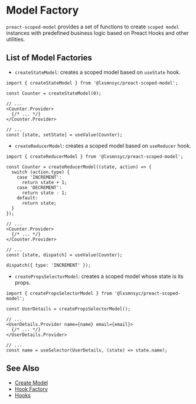 # Model Factory

`preact-scoped-model` provides a set of functions to create `scoped model` instances with predefined business logic based on Preact Hooks and other utilities.

## List of Model Factories

- `createStateModel`: creates a scoped model based on `useState` hook.

```tsx
import { createStateModel } from '@lxsmnsyc/preact-scoped-model';

const Counter = createStateModel(0);

// ...
<Counter.Provider>
  {/* ... */}
</Counter.Provider>

// ...
const [state, setState] = useValue(Counter);
```

- `createReducerModel`: creates a scoped model based on `useReducer` hook.

```tsx
import { createReducerModel } from '@lxsmnsyc/preact-scoped-model';

const Counter = createReducerModel((state, action) => {
  switch (action.type) {
    case 'INCREMENT':
      return state + 1;
    case 'DECREMENT':
      return state - 1;
    default:
      return state;
  }
});

// ...
<Counter.Provider>
  {/* ... */}
</Counter.Provider>

// ...
const [state, dispatch] = useValue(Counter);

dispatch({ type: 'INCREMENT' });
```

- `createPropsSelectorModel`: creates a scoped model whose state is its props.

```tsx
import { createPropsSelectorModel } from '@lxsmnsyc/preact-scoped-model';

const UserDetails = createPropsSelectorModel();

// ...
<UserDetails.Provider name={name} email={email}>
  {/* ... */}
</UserDetails.Provider>

// ...
const name = useSelector(UserDetails, (state) => state.name);
```

## See Also
- [Create Model](/docs/create-model.md)
- [Hook Factory](/docs/hook-factory.md)
- [Hooks](/docs/hooks/README.md)